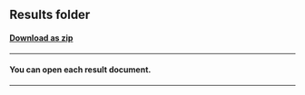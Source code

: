 ## Results folder
#### [Download as zip](https://grapecity.github.io/DownGit/#/home?url=https://github.com/GrapeCity/ComponentOne-Service-Components-Samples/tree/master/Pdf/WinUI/FileViewerWinUI/Results)
____
#### You can open each result document.
____
